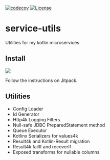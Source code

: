 [comment]: <> ([![codecov]&#40;https://codecov.io/gh/oharaandrew314/service-utils/branch/master/graph/badge.svg&#41;]&#40;https://codecov.io/gh/oharaandrew314/service-utils&#41;)
[![codecov](https://codecov.io/gh/oharaandrew314/service-utils/branch/master/graph/badge.svg?token=46CD6VVRXS)](https://codecov.io/gh/oharaandrew314/service-utils)
[![License](https://img.shields.io/badge/License-Apache_2.0-blue.svg)](https://opensource.org/licenses/Apache-2.0)

# service-utils

Utilities for my kotlin microservices

## Install

[![](https://jitpack.io/v/oharaandrew314/service-utils.svg)](https://jitpack.io/#oharaandrew314/service-utils)

Follow the instructions on Jitpack.

## Utilities

- Config Loader
- Id Generator
- Http4k Logging Filters
- Null-safe JDBC PreparedStatement method
- Queue Executor
- Kotlinx Serializers for values4k
- Result4k and Kotlin-Result migration
- Result4k failIf and recoverIf
- Exposed transforms for nullable columns